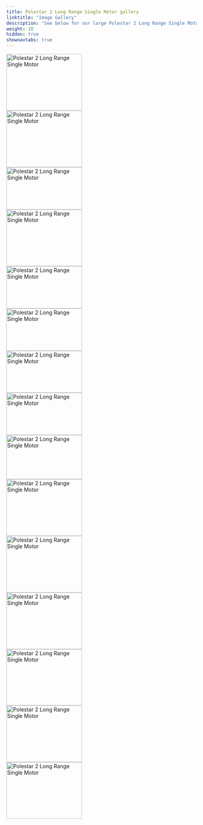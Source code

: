 ```yaml
---
title: Polestar 2 Long Range Single Motor gallery
linktitle: "Image Gallery"
description: "See below for our large Polestar 2 Long Range Single Motor image gallery. Click pictures for high-resolution versions."
weight: 10
hidden: true
shownavtabs: true
---
```

<!-- markdownlint-disable MD033 -->
<object type="image/svg+xml" data="../modelnavigation.svg"></object>
<div class="pswp-gallery pswp-grid-container" id ="my-gallery">
<div class="pswp-grid-item">
<a href="https://media.evkx.net/multimedia/models/polestar/2/2_long_range_single_motor/exteriore_3.jpg"
data-pswp-src="https://media.evkx.net/multimedia/models/polestar/2/2_long_range_single_motor/exteriore_3.jpg"
data-pswp-width="2953"
data-pswp-height="2215" 
target="_blank">
<img src="https://media.evkx.net/multimedia/models/polestar/2/2_long_range_single_motor/exteriore_3_xst.jpg" alt="Polestar 2 Long Range Single Motor" width="200px" height="150px" />
</a>
</div>
<div class="pswp-grid-item">
<a href="https://media.evkx.net/multimedia/models/polestar/2/2_long_range_single_motor/exterior_1.jpg"
data-pswp-src="https://media.evkx.net/multimedia/models/polestar/2/2_long_range_single_motor/exterior_1.jpg"
data-pswp-width="3000"
data-pswp-height="2250" 
target="_blank">
<img src="https://media.evkx.net/multimedia/models/polestar/2/2_long_range_single_motor/exterior_1_xst.jpg" alt="Polestar 2 Long Range Single Motor" width="200px" height="150px" />
</a>
</div>
<div class="pswp-grid-item">
<a href="https://media.evkx.net/multimedia/models/polestar/2/2_long_range_single_motor/exterior_2.jpg"
data-pswp-src="https://media.evkx.net/multimedia/models/polestar/2/2_long_range_single_motor/exterior_2.jpg"
data-pswp-width="3000"
data-pswp-height="1687" 
target="_blank">
<img src="https://media.evkx.net/multimedia/models/polestar/2/2_long_range_single_motor/exterior_2_xst.jpg" alt="Polestar 2 Long Range Single Motor" width="200px" height="112px" />
</a>
</div>
<div class="pswp-grid-item">
<a href="https://media.evkx.net/multimedia/models/polestar/2/2_long_range_single_motor/exterior_4.jpg"
data-pswp-src="https://media.evkx.net/multimedia/models/polestar/2/2_long_range_single_motor/exterior_4.jpg"
data-pswp-width="3000"
data-pswp-height="2250" 
target="_blank">
<img src="https://media.evkx.net/multimedia/models/polestar/2/2_long_range_single_motor/exterior_4_xst.jpg" alt="Polestar 2 Long Range Single Motor" width="200px" height="150px" />
</a>
</div>
<div class="pswp-grid-item">
<a href="https://media.evkx.net/multimedia/models/polestar/2/2_long_range_single_motor/firstrowseats_1.jpg"
data-pswp-src="https://media.evkx.net/multimedia/models/polestar/2/2_long_range_single_motor/firstrowseats_1.jpg"
data-pswp-width="3000"
data-pswp-height="1687" 
target="_blank">
<img src="https://media.evkx.net/multimedia/models/polestar/2/2_long_range_single_motor/firstrowseats_1_xst.jpg" alt="Polestar 2 Long Range Single Motor" width="200px" height="112px" />
</a>
</div>
<div class="pswp-grid-item">
<a href="https://media.evkx.net/multimedia/models/polestar/2/2_long_range_single_motor/frontseats_1.jpg"
data-pswp-src="https://media.evkx.net/multimedia/models/polestar/2/2_long_range_single_motor/frontseats_1.jpg"
data-pswp-width="3000"
data-pswp-height="1687" 
target="_blank">
<img src="https://media.evkx.net/multimedia/models/polestar/2/2_long_range_single_motor/frontseats_1_xst.jpg" alt="Polestar 2 Long Range Single Motor" width="200px" height="112px" />
</a>
</div>
<div class="pswp-grid-item">
<a href="https://media.evkx.net/multimedia/models/polestar/2/2_long_range_single_motor/frontseats_2.jpg"
data-pswp-src="https://media.evkx.net/multimedia/models/polestar/2/2_long_range_single_motor/frontseats_2.jpg"
data-pswp-width="3000"
data-pswp-height="1675" 
target="_blank">
<img src="https://media.evkx.net/multimedia/models/polestar/2/2_long_range_single_motor/frontseats_2_xst.jpg" alt="Polestar 2 Long Range Single Motor" width="200px" height="111px" />
</a>
</div>
<div class="pswp-grid-item">
<a href="https://media.evkx.net/multimedia/models/polestar/2/2_long_range_single_motor/frontseats_3.jpg"
data-pswp-src="https://media.evkx.net/multimedia/models/polestar/2/2_long_range_single_motor/frontseats_3.jpg"
data-pswp-width="3000"
data-pswp-height="1687" 
target="_blank">
<img src="https://media.evkx.net/multimedia/models/polestar/2/2_long_range_single_motor/frontseats_3_xst.jpg" alt="Polestar 2 Long Range Single Motor" width="200px" height="112px" />
</a>
</div>
<div class="pswp-grid-item">
<a href="https://media.evkx.net/multimedia/models/polestar/2/2_long_range_single_motor/headlights_1.jpg"
data-pswp-src="https://media.evkx.net/multimedia/models/polestar/2/2_long_range_single_motor/headlights_1.jpg"
data-pswp-width="3000"
data-pswp-height="1766" 
target="_blank">
<img src="https://media.evkx.net/multimedia/models/polestar/2/2_long_range_single_motor/headlights_1_xst.jpg" alt="Polestar 2 Long Range Single Motor" width="200px" height="117px" />
</a>
</div>
<div class="pswp-grid-item">
<a href="https://media.evkx.net/multimedia/models/polestar/2/2_long_range_single_motor/interior_1.jpg"
data-pswp-src="https://media.evkx.net/multimedia/models/polestar/2/2_long_range_single_motor/interior_1.jpg"
data-pswp-width="3000"
data-pswp-height="2250" 
target="_blank">
<img src="https://media.evkx.net/multimedia/models/polestar/2/2_long_range_single_motor/interior_1_xst.jpg" alt="Polestar 2 Long Range Single Motor" width="200px" height="150px" />
</a>
</div>
<div class="pswp-grid-item">
<a href="https://media.evkx.net/multimedia/models/polestar/2/2_long_range_single_motor/main_1.jpg"
data-pswp-src="https://media.evkx.net/multimedia/models/polestar/2/2_long_range_single_motor/main_1.jpg"
data-pswp-width="3000"
data-pswp-height="2250" 
target="_blank">
<img src="https://media.evkx.net/multimedia/models/polestar/2/2_long_range_single_motor/main_1_xst.jpg" alt="Polestar 2 Long Range Single Motor" width="200px" height="150px" />
</a>
</div>
<div class="pswp-grid-item">
<a href="https://media.evkx.net/multimedia/models/polestar/2/2_long_range_single_motor/screens_1.jpg"
data-pswp-src="https://media.evkx.net/multimedia/models/polestar/2/2_long_range_single_motor/screens_1.jpg"
data-pswp-width="3000"
data-pswp-height="2250" 
target="_blank">
<img src="https://media.evkx.net/multimedia/models/polestar/2/2_long_range_single_motor/screens_1_xst.jpg" alt="Polestar 2 Long Range Single Motor" width="200px" height="150px" />
</a>
</div>
<div class="pswp-grid-item">
<a href="https://media.evkx.net/multimedia/models/polestar/2/2_long_range_single_motor/screens_2.jpg"
data-pswp-src="https://media.evkx.net/multimedia/models/polestar/2/2_long_range_single_motor/screens_2.jpg"
data-pswp-width="3000"
data-pswp-height="2249" 
target="_blank">
<img src="https://media.evkx.net/multimedia/models/polestar/2/2_long_range_single_motor/screens_2_xst.jpg" alt="Polestar 2 Long Range Single Motor" width="200px" height="149px" />
</a>
</div>
<div class="pswp-grid-item">
<a href="https://media.evkx.net/multimedia/models/polestar/2/2_long_range_single_motor/secondrowseats_1.jpg"
data-pswp-src="https://media.evkx.net/multimedia/models/polestar/2/2_long_range_single_motor/secondrowseats_1.jpg"
data-pswp-width="3000"
data-pswp-height="2250" 
target="_blank">
<img src="https://media.evkx.net/multimedia/models/polestar/2/2_long_range_single_motor/secondrowseats_1_xst.jpg" alt="Polestar 2 Long Range Single Motor" width="200px" height="150px" />
</a>
</div>
<div class="pswp-grid-item">
<a href="https://media.evkx.net/multimedia/models/polestar/2/2_long_range_single_motor/secondrowseats_2.jpg"
data-pswp-src="https://media.evkx.net/multimedia/models/polestar/2/2_long_range_single_motor/secondrowseats_2.jpg"
data-pswp-width="3000"
data-pswp-height="2250" 
target="_blank">
<img src="https://media.evkx.net/multimedia/models/polestar/2/2_long_range_single_motor/secondrowseats_2_xst.jpg" alt="Polestar 2 Long Range Single Motor" width="200px" height="150px" />
</a>
</div>
</div>
<script type="module">
  import PhotoSwipeLightbox from '/js/photoswipe-lightbox.esm.js';
    const lightbox = new PhotoSwipeLightbox({
       gallery: '#my-gallery',
        children: 'a',
        pswpModule: () => import('/js/photoswipe.esm.js')
    });
lightbox.init();
</script>
